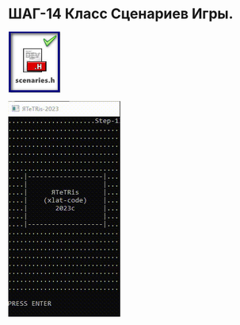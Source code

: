 # ШАГ-14 Класс Сценариев Игры.
 
 ![Screenshot in game 1](./control/14-8.jpg)
    
 ![Screenshot in game 1](./14.gif)
 
 